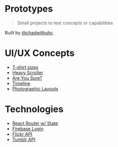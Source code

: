 # Prototypes

> Small projects to test concepts or capabilities

Built by [@chadwithuhc](https://github.com/chadwithuhc)

# UI/UX Concepts

- [T-shirt sizes](./t-shirt-sizes/)
- [Heavy Scroller](./heavy-scroller/)
- [Are You Sure?](./are-you-sure/)
- [Timeline](./timeline/)
- [Photographic Layouts](./flickr-api/)

# Technologies

- [React Router w/ State](./react-router-with-state/)
- [Firebase Login](./firebase-login/)
- [Flickr API](./flickr-api/)
- [Tumblr API](./tumblr-api/)
